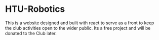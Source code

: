 # HTU-Robotics
This is a website designed and built with react to serve as a front to keep the club activities open to the wider public. Its a free project and will be donated to the Club later. 
